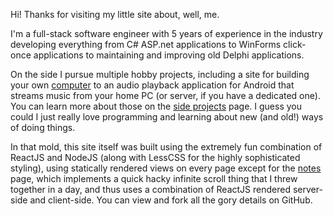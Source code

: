 Hi! Thanks for visiting my little site about, well, me.

I'm a full-stack software engineer with 5 years of experience in the industry
developing everything from C# ASP.net applications to WinForms click-once applications
to maintaining and improving old Delphi applications.

On the side I pursue multiple hobby projects, including a site for building your own
[computer](http://deliciouspc.com) to an audio playback application for Android
that streams music from your home PC (or server, if you have a dedicated one). You can learn
more about those on the [side projects](/projects) page. I guess you could I just
really love programming and learning about new (and old!) ways of doing things.

In that mold, this site itself was built using the extremely fun combination
of ReactJS and NodeJS (along with LessCSS for the highly sophisticated styling),
using statically rendered views on every page except for the [notes](/notes) page,
which implements a quick hacky infinite scroll thing that I threw together in a day,
and thus uses a combination of ReactJS rendered server-side and client-side.
You can view and fork all the gory details on GitHub.
